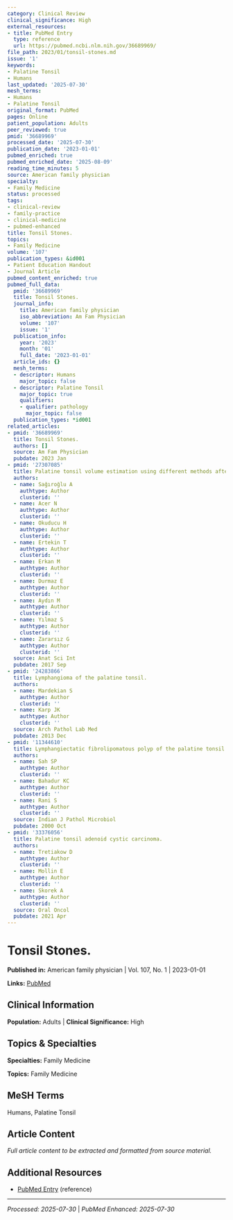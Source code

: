 ```yaml
---
category: Clinical Review
clinical_significance: High
external_resources:
- title: PubMed Entry
  type: reference
  url: https://pubmed.ncbi.nlm.nih.gov/36689969/
file_path: 2023/01/tonsil-stones.md
issue: '1'
keywords:
- Palatine Tonsil
- Humans
last_updated: '2025-07-30'
mesh_terms:
- Humans
- Palatine Tonsil
original_format: PubMed
pages: Online
patient_population: Adults
peer_reviewed: true
pmid: '36689969'
processed_date: '2025-07-30'
publication_date: '2023-01-01'
pubmed_enriched: true
pubmed_enriched_date: '2025-08-09'
reading_time_minutes: 5
source: American family physician
specialty:
- Family Medicine
status: processed
tags:
- clinical-review
- family-practice
- clinical-medicine
- pubmed-enhanced
title: Tonsil Stones.
topics:
- Family Medicine
volume: '107'
publication_types: &id001
- Patient Education Handout
- Journal Article
pubmed_content_enriched: true
pubmed_full_data:
  pmid: '36689969'
  title: Tonsil Stones.
  journal_info:
    title: American family physician
    iso_abbreviation: Am Fam Physician
    volume: '107'
    issue: '1'
  publication_info:
    year: '2023'
    month: '01'
    full_date: '2023-01-01'
  article_ids: {}
  mesh_terms:
  - descriptor: Humans
    major_topic: false
  - descriptor: Palatine Tonsil
    major_topic: true
    qualifiers:
    - qualifier: pathology
      major_topic: false
  publication_types: *id001
related_articles:
- pmid: '36689969'
  title: Tonsil Stones.
  authors: []
  source: Am Fam Physician
  pubdate: 2023 Jan
- pmid: '27307085'
  title: Palatine tonsil volume estimation using different methods after tonsillectomy.
  authors:
  - name: Sağıroğlu A
    authtype: Author
    clusterid: ''
  - name: Acer N
    authtype: Author
    clusterid: ''
  - name: Okuducu H
    authtype: Author
    clusterid: ''
  - name: Ertekin T
    authtype: Author
    clusterid: ''
  - name: Erkan M
    authtype: Author
    clusterid: ''
  - name: Durmaz E
    authtype: Author
    clusterid: ''
  - name: Aydın M
    authtype: Author
    clusterid: ''
  - name: Yılmaz S
    authtype: Author
    clusterid: ''
  - name: Zararsız G
    authtype: Author
    clusterid: ''
  source: Anat Sci Int
  pubdate: 2017 Sep
- pmid: '24283866'
  title: Lymphangioma of the palatine tonsil.
  authors:
  - name: Mardekian S
    authtype: Author
    clusterid: ''
  - name: Karp JK
    authtype: Author
    clusterid: ''
  source: Arch Pathol Lab Med
  pubdate: 2013 Dec
- pmid: '11344610'
  title: Lymphangiectatic fibrolipomatous polyp of the palatine tonsil.
  authors:
  - name: Sah SP
    authtype: Author
    clusterid: ''
  - name: Bahadur KC
    authtype: Author
    clusterid: ''
  - name: Rani S
    authtype: Author
    clusterid: ''
  source: Indian J Pathol Microbiol
  pubdate: 2000 Oct
- pmid: '33376056'
  title: Palatine tonsil adenoid cystic carcinoma.
  authors:
  - name: Tretiakow D
    authtype: Author
    clusterid: ''
  - name: Mollin E
    authtype: Author
    clusterid: ''
  - name: Skorek A
    authtype: Author
    clusterid: ''
  source: Oral Oncol
  pubdate: 2021 Apr
---
```


# Tonsil Stones.

**Published in:** American family physician | Vol. 107, No. 1 | 2023-01-01

**Links:** [PubMed](https://pubmed.ncbi.nlm.nih.gov/36689969/)

## Clinical Information

**Population:** Adults | **Clinical Significance:** High

## Topics & Specialties

**Specialties:** Family Medicine

**Topics:** Family Medicine

## MeSH Terms

Humans, Palatine Tonsil

## Article Content

*Full article content to be extracted and formatted from source material.*

## Additional Resources

- [PubMed Entry](https://pubmed.ncbi.nlm.nih.gov/36689969/) (reference)

---

*Processed: 2025-07-30* | *PubMed Enhanced: 2025-07-30*
